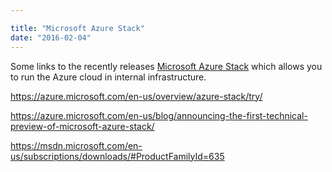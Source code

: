 ```yaml
---

title: "Microsoft Azure Stack"
date: "2016-02-04"
---
```

Some links to the recently releases [Microsoft Azure Stack](https://azure.microsoft.com/en-us/overview/azure-stack/) which allows you to run the Azure cloud in internal infrastructure.

https://azure.microsoft.com/en-us/overview/azure-stack/try/

https://azure.microsoft.com/en-us/blog/announcing-the-first-technical-preview-of-microsoft-azure-stack/

https://msdn.microsoft.com/en-us/subscriptions/downloads/#ProductFamilyId=635
